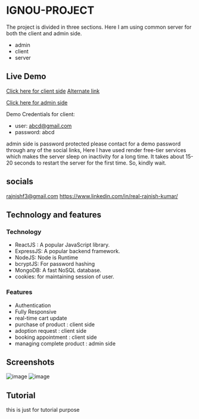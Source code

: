 # IGNOU-PROJECT

The project is divided in three sections. Here I am using common server for both the client and admin side.

- admin
- client
- server

## Live Demo

[Click here for client side](https://rj-cutepets.onrender.com/) [Alternate link](https://rj-cutepets.cyclic.app/)

[Click here for admin side](https://cutepets-admin.onrender.com/)

Demo Credentials for client: 
- user: abcd@gmail.com
- password: abcd

admin side is password protected please contact for a demo password through any of the social links, Here I have used render free-tier services which makes the server sleep on inactivity for a long time. It takes about 15-20 seconds to restart the server for the first time. So, kindly wait.

## socials

<rajnishf3@gmail.com>
<https://www.linkedin.com/in/real-rajnish-kumar/>

## Technology and features

### Technology

- ReactJS : A popular JavaScript library.
- ExpressJS: A popular backend framework.
- NodeJS: Node is Runtime
- bcryptJS: For password hashing
- MongoDB: A fast NoSQL database.
- cookies: for maintaining session of user.

### Features

- Authentication
- Fully Responsive
- real-time cart update
- purchase of product : client side
- adoption request : client side
- booking appointment : client side
- managing complete product : admin side

## Screenshots

![image](https://github.com/RealRajnish/ignou-project/assets/61611447/1ecd9a14-e029-4614-9e9d-79c93cd10eb8)
![image](https://github.com/RealRajnish/ignou-project/assets/61611447/0225af6f-328c-47b0-bc8a-8ba23d5cd934)

## Tutorial
this is just for tutorial purpose

